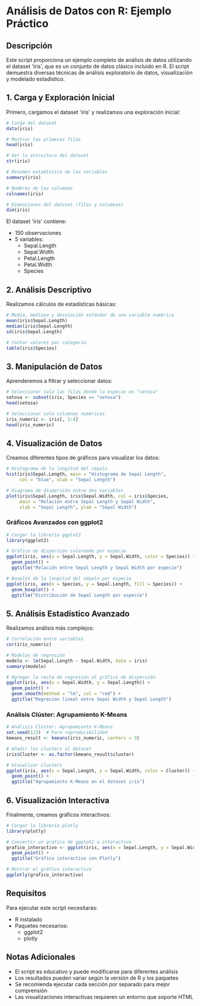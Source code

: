 # Análisis de Datos con R: Ejemplo Práctico

## Descripción

Este script proporciona un ejemplo completo de análisis de datos utilizando el dataset 'iris', que es un conjunto de datos clásico incluido en R. El script demuestra diversas técnicas de análisis exploratorio de datos, visualización y modelado estadístico.

## 1. Carga y Exploración Inicial

Primero, cargamos el dataset 'iris' y realizamos una exploración inicial:

```R
# Carga del dataset
data(iris)

# Mostrar las primeras filas
head(iris)

# Ver la estructura del dataset
str(iris)

# Resumen estadístico de las variables
summary(iris)

# Nombres de las columnas
colnames(iris)

# Dimensiones del dataset (filas y columnas)
dim(iris)
```

El dataset 'iris' contiene:

- 150 observaciones
- 5 variables:
  - Sepal.Length
  - Sepal.Width
  - Petal.Length
  - Petal.Width
  - Species

## 2. Análisis Descriptivo

Realizamos cálculos de estadísticas básicas:

```R
# Media, mediana y desviación estándar de una variable numérica
mean(iris$Sepal.Length)
median(iris$Sepal.Length)
sd(iris$Sepal.Length)

# Contar valores por categoría
table(iris$Species)
```

## 3. Manipulación de Datos

Aprenderemos a filtrar y seleccionar datos:

```R
# Seleccionar solo las filas donde la especie es "setosa"
setosa <- subset(iris, Species == "setosa")
head(setosa)

# Seleccionar solo columnas numéricas
iris_numeric <- iris[, 1:4]
head(iris_numeric)
```

## 4. Visualización de Datos

Creamos diferentes tipos de gráficos para visualizar los datos:

```R
# Histograma de la longitud del sépalo
hist(iris$Sepal.Length, main = "Histograma de Sepal Length", 
     col = "blue", xlab = "Sepal Length")

# Diagrama de dispersión entre dos variables
plot(iris$Sepal.Length, iris$Sepal.Width, col = iris$Species,
     main = "Relación entre Sepal Length y Sepal Width", 
     xlab = "Sepal Length", ylab = "Sepal Width")
```

### Gráficos Avanzados con ggplot2

```R
# Cargar la librería ggplot2
library(ggplot2)

# Gráfico de dispersión coloreado por especie
ggplot(iris, aes(x = Sepal.Length, y = Sepal.Width, color = Species)) +
  geom_point() +
  ggtitle("Relación entre Sepal Length y Sepal Width por especie")

# Boxplot de la longitud del sépalo por especie
ggplot(iris, aes(x = Species, y = Sepal.Length, fill = Species)) +
  geom_boxplot() +
  ggtitle("Distribución de Sepal Length por especie")
```

## 5. Análisis Estadístico Avanzado

Realizamos análisis más complejos:

```R
# Correlación entre variables
cor(iris_numeric)

# Modelos de regresión
modelo <- lm(Sepal.Length ~ Sepal.Width, data = iris)
summary(modelo)

# Agregar la recta de regresión al gráfico de dispersión
ggplot(iris, aes(x = Sepal.Width, y = Sepal.Length)) +
  geom_point() +
  geom_smooth(method = "lm", col = "red") +
  ggtitle("Regresión lineal entre Sepal Width y Sepal Length")
```

### Análisis Clúster: Agrupamiento K-Means

```R
# Análisis Clúster: Agrupamiento K-Means
set.seed(123)  # Para reproducibilidad
kmeans_result <- kmeans(iris_numeric, centers = 3)

# Añadir los clusters al dataset
iris$Cluster <- as.factor(kmeans_result$cluster)

# Visualizar clusters
ggplot(iris, aes(x = Sepal.Length, y = Sepal.Width, color = Cluster)) +
  geom_point() +
  ggtitle("Agrupamiento K-Means en el dataset iris")
```

## 6. Visualización Interactiva

Finalmente, creamos gráficos interactivos:

```R
# Cargar la librería plotly
library(plotly)

# Convertir un gráfico de ggplot2 a interactivo
grafico_interactivo <- ggplot(iris, aes(x = Sepal.Length, y = Sepal.Width, color = Species)) +
  geom_point() +
  ggtitle("Gráfico interactivo con Plotly")

# Mostrar el gráfico interactivo
ggplotly(grafico_interactivo)
```

## Requisitos

Para ejecutar este script necesitarás:

- R instalado
- Paquetes necesarios:
  - ggplot2
  - plotly

## Notas Adicionales

- El script es educativo y puede modificarse para diferentes análisis
- Los resultados pueden variar según la versión de R y los paquetes
- Se recomienda ejecutar cada sección por separado para mejor comprensión
- Las visualizaciones interactivas requieren un entorno que soporte HTML
